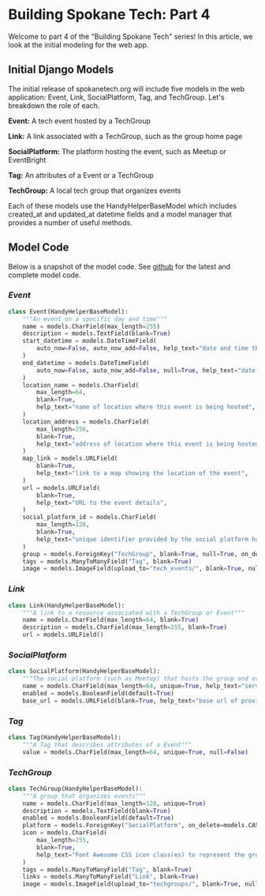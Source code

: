 # **Building Spokane Tech: Part 4**

Welcome to part 4 of the "Building Spokane Tech" series! In this article, we look at the initial modeling for the web app. 


## **Initial Django Models**
The initial release of spokanetech.org will include five models in the web application: Event, Link, SocialPlatform, Tag, and TechGroup. Let's breakdown the role of each.

**Event:** A tech event hosted by a TechGroup

**Link:** A link associated with a TechGroup, such as the group home page

**SocialPlatform:** The platform hosting the event, such as Meetup or EventBright

**Tag:** An attributes of a Event or a TechGroup

**TechGroup:** A local tech group that organizes events

Each of these models use the HandyHelperBaseModel which includes created_at and updated_at datetime fields and a model manager that provides a number of useful methods.

## **Model Code**
Below is a snapshot of the model code. See [github](https://github.com/SpokaneTech/SpokaneTechWeb/blob/main/src/django_project/web/models.py) for the latest and complete model code.

### ***Event***
```python
class Event(HandyHelperBaseModel):
    """An event on a specific day and time"""
    name = models.CharField(max_length=255)
    description = models.TextField(blank=True)
    start_datetime = models.DateTimeField(
        auto_now=False, auto_now_add=False, help_text="date and time the event starts"
    )
    end_datetime = models.DateTimeField(
        auto_now=False, auto_now_add=False, null=True, help_text="date and time the event ends"
    )
    location_name = models.CharField(
        max_length=64,
        blank=True,
        help_text="name of location where this event is being hosted",
    )
    location_address = models.CharField(
        max_length=256,
        blank=True,
        help_text="address of location where this event is being hosted",
    )
    map_link = models.URLField(
        blank=True,
        help_text="link to a map showing the location of the event",
    )
    url = models.URLField(
        blank=True,
        help_text="URL to the event details",
    )
    social_platform_id = models.CharField(
        max_length=128,
        blank=True,
        help_text="unique identifier provided by the social platform hosting the event",
    )
    group = models.ForeignKey("TechGroup", blank=True, null=True, on_delete=models.SET_NULL)
    tags = models.ManyToManyField("Tag", blank=True)
    image = models.ImageField(upload_to="tech_events/", blank=True, null=True)
```

### ***Link***
```python
class Link(HandyHelperBaseModel):
    """A link to a resource associated with a TechGroup or Event"""
    name = models.CharField(max_length=64, blank=True)
    description = models.CharField(max_length=255, blank=True)
    url = models.URLField()
```

### ***SocialPlatform***
```python
class SocialPlatform(HandyHelperBaseModel):
    """The social platform (such as Meetup) that hosts the group and events"""
    name = models.CharField(max_length=64, unique=True, help_text="service where this tech group is hosted")
    enabled = models.BooleanField(default=True)
    base_url = models.URLField(blank=True, help_text="base url of provider")
```

### ***Tag***
```python
class Tag(HandyHelperBaseModel):
    """A Tag that describes attributes of a Event"""
    value = models.CharField(max_length=64, unique=True, null=False)
```

### ***TechGroup***
```python
class TechGroup(HandyHelperBaseModel):
    """A group that organizes events"""
    name = models.CharField(max_length=128, unique=True)
    description = models.TextField(blank=True)
    enabled = models.BooleanField(default=True)
    platform = models.ForeignKey("SocialPlatform", on_delete=models.CASCADE)
    icon = models.CharField(
        max_length=255,
        blank=True,
        help_text="Font Awesome CSS icon class(es) to represent the group.",
    )
    tags = models.ManyToManyField("Tag", blank=True)
    links = models.ManyToManyField("Link", blank=True)
    image = models.ImageField(upload_to="techgroups/", blank=True, null=True)

```
